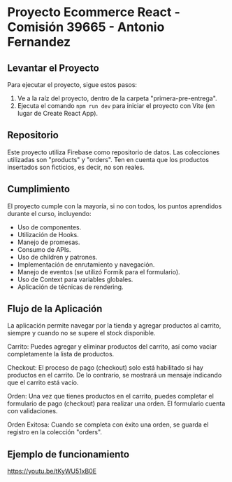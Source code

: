 Proyecto Ecommerce React - Comisión 39665 - Antonio Fernandez
=========================================

Levantar el Proyecto
--------------------

Para ejecutar el proyecto, sigue estos pasos:

1.  Ve a la raíz del proyecto, dentro de la carpeta "primera-pre-entrega".
2.  Ejecuta el comando `npm run dev` para iniciar el proyecto con Vite (en lugar de Create React App).

Repositorio
-----------

Este proyecto utiliza Firebase como repositorio de datos. Las colecciones utilizadas son "products" y "orders". Ten en cuenta que los productos insertados son ficticios, es decir, no son reales.

Cumplimiento
------------

El proyecto cumple con la mayoría, si no con todos, los puntos aprendidos durante el curso, incluyendo:

-   Uso de componentes.
-   Utilización de Hooks.
-   Manejo de promesas.
-   Consumo de APIs.
-   Uso de children y patrones.
-   Implementación de enrutamiento y navegación.
-   Manejo de eventos (se utilizó Formik para el formulario).
-   Uso de Context para variables globales.
-   Aplicación de técnicas de rendering.

Flujo de la Aplicación
----------------------

La aplicación permite navegar por la tienda y agregar productos al carrito, siempre y cuando no se supere el stock disponible.

Carrito: Puedes agregar y eliminar productos del carrito, así como vaciar completamente la lista de productos.

Checkout: El proceso de pago (checkout) solo está habilitado si hay productos en el carrito. De lo contrario, se mostrará un mensaje indicando que el carrito está vacío.

Orden: Una vez que tienes productos en el carrito, puedes completar el formulario de pago (checkout) para realizar una orden. El formulario cuenta con validaciones.

Orden Exitosa: Cuando se completa con éxito una orden, se guarda el registro en la colección "orders".

Ejemplo de funcionamiento
----------------------
https://youtu.be/tKyWU51xB0E
